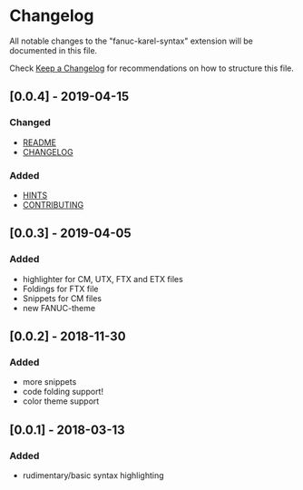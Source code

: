 # Changelog
All notable changes to the "fanuc-karel-syntax" extension will be documented in this file.

Check [Keep a Changelog](http://keepachangelog.com/) for recommendations on how to structure this file.

## [0.0.4] - 2019-04-15
### Changed
- [README](./README.md)
- [CHANGELOG](./CHANGELOG.md)

### Added
- [HINTS](./HINTS.md)
- [CONTRIBUTING](./CONTRIBUTING.md)

## [0.0.3] - 2019-04-05
### Added
- highlighter for CM, UTX, FTX and ETX files
- Foldings for FTX file
- Snippets for CM files
- new FANUC-theme

## [0.0.2] - 2018-11-30
### Added

- more snippets
- code folding support!
- color theme support

## [0.0.1] - 2018-03-13
### Added
- rudimentary/basic syntax highlighting

